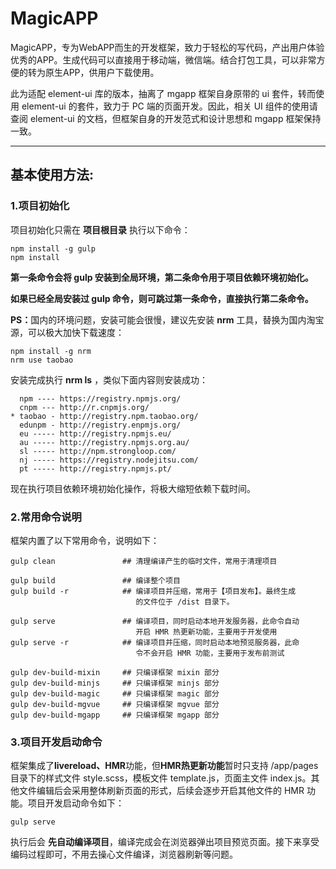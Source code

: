 # MagicAPP

<p>MagicAPP，专为WebAPP而生的开发框架，致力于轻松的写代码，产出用户体验优秀的APP。生成代码可以直接用于移动端，微信端。结合打包工具，可以非常方便的转为原生APP，供用户下载使用。</p>

<p>此为适配 element-ui 库的版本，抽离了 mgapp 框架自身原带的 ui 套件，转而使用 element-ui 的套件，致力于 PC 端的页面开发。因此，相关 UI 组件的使用请查阅 element-ui 的文档，但框架自身的开发范式和设计思想和 mgapp 框架保持一致。</p>

***

## 基本使用方法:
### 1.项目初始化

<p>项目初始化只需在 <b>项目根目录</b> 执行以下命令：</p>

```CLI
npm install -g gulp
npm install
```

<p><b>第一条命令会将 gulp 安装到全局环境，第二条命令用于项目依赖环境初始化。</b></p>
<p><b>如果已经全局安装过 gulp 命令，则可跳过第一条命令，直接执行第二条命令。</b></p>

<p><b>PS：</b>国内的环境问题，安装可能会很慢，建议先安装 <b>nrm</b> 工具，替换为国内淘宝源，可以极大加快下载速度：</p>

```CLI
npm install -g nrm
nrm use taobao
```

<p>安装完成执行 <b>nrm ls</b> ，类似下面内容则安装成功：</p>

```CLI
  npm ---- https://registry.npmjs.org/
  cnpm --- http://r.cnpmjs.org/
* taobao - http://registry.npm.taobao.org/
  edunpm - http://registry.enpmjs.org/
  eu ----- http://registry.npmjs.eu/
  au ----- http://registry.npmjs.org.au/
  sl ----- http://npm.strongloop.com/
  nj ----- https://registry.nodejitsu.com/
  pt ----- http://registry.npmjs.pt/
```

<p>现在执行项目依赖环境初始化操作，将极大缩短依赖下载时间。</p>

### 2.常用命令说明
<p>框架内置了以下常用命令，说明如下：</p>

```CLI
gulp clean               ## 清理编译产生的临时文件，常用于清理项目

gulp build               ## 编译整个项目
gulp build -r            ## 编译项目并压缩，常用于【项目发布】。最终生成
                            的文件位于 /dist 目录下。

gulp serve               ## 编译项目，同时启动本地开发服务器，此命令自动
                            开启 HMR 热更新功能，主要用于开发使用
gulp serve -r            ## 编译项目并压缩，同时启动本地预览服务器，此命
                            令不会开启 HMR 功能，主要用于发布前测试

gulp dev-build-mixin     ## 只编译框架 mixin 部分
gulp dev-build-minjs     ## 只编译框架 minjs 部分
gulp dev-build-magic     ## 只编译框架 magic 部分
gulp dev-build-mgvue     ## 只编译框架 mgvue 部分
gulp dev-build-mgapp     ## 只编译框架 mgapp 部分
```

### 3.项目开发启动命令

<p>框架集成了<b>livereload、HMR</b>功能，但<b>HMR热更新功能</b>暂时只支持 /app/pages 目录下的样式文件 style.scss，模板文件 template.js，页面主文件 index.js。其他文件编辑后会采用整体刷新页面的形式，后续会逐步开启其他文件的 HMR 功能。项目开发启动命令如下：</p>

```CLI
gulp serve
```

<p>执行后会 <b>先自动编译项目</b>，编译完成会在浏览器弹出项目预览页面。接下来享受编码过程即可，不用去操心文件编译，浏览器刷新等问题。</p>
